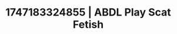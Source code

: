 ---
categories:
- Face fucking
- Dominant softness
- Lip gloss fantasy
- Anime
- Interactive NSFW
image: /assets/images/1747183324855.webp
layout: post
seo:
  description: Featured content with artistic ABDL Play, Scat Fetish. HD images available.
  keywords: ABDL Play, Scat Fetish
  og_image: /assets/images/1747183324855.webp
  schema_type: VisualArtwork
tags:
- ABDL Play
- Scat Fetish
- '#1747183324855'
title: 1747183324855 | ABDL Play Scat Fetish
---